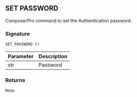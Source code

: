 ## SET PASSWORD

ComposerPro command to set the Authentication password.


### Signature

`SET_PASSWORD ()`


| Parameter | Description |
| --- | --- |
| str | Password |


### Returns

`None`
